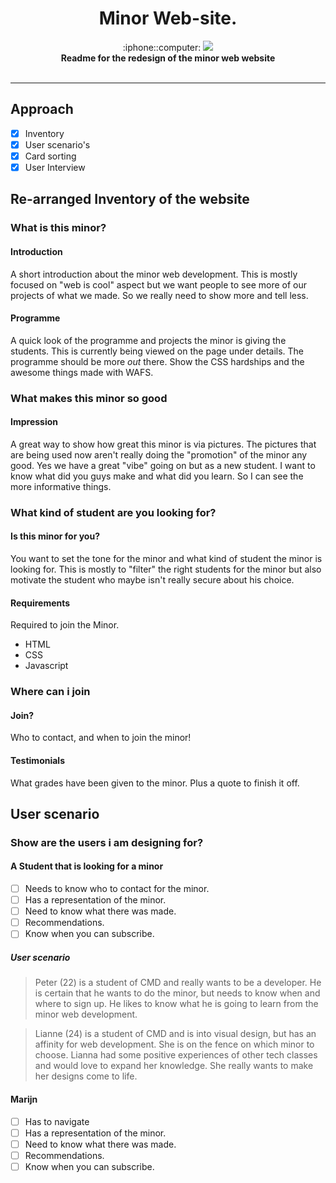 <h1 align="center">Minor Web-site.</h1>

<div align="center">
  :iphone::computer: <img src="https://img.shields.io/badge/webdesign-building-yellow.svg">
</div>
<div align="center">
  <strong>Readme for the redesign of the minor web website</strong>
</div>

<br />

--------

## Approach

- [x] Inventory
- [x] User scenario's
- [x] Card sorting
- [x] User Interview

## Re-arranged Inventory of the website

### What is this minor?

#### Introduction
A short introduction about the minor web development. This is mostly focused on "web is cool" aspect but we want people to see more of our projects of what we made. So we really need to show more and tell less.

#### Programme
A quick look of the programme and projects the minor is giving the students. This is currently being viewed on the page under details. The programme should be more _out_ there. Show the CSS hardships and the awesome things made with WAFS.

### What makes this minor so good

#### Impression
A great way to show how great this minor is via pictures. The pictures that are being used now aren't really doing the "promotion" of the minor any good. Yes we have a great "vibe" going on but as a new student. I want to know what did you guys make and what did you learn. So I can see the more informative things.

### What kind of student are you looking for?

#### Is this minor for you?
You want to set the tone for the minor and what kind of student the minor is looking for. This is mostly to "filter" the right students for the minor but also motivate the student who maybe isn't really secure about his choice.

#### Requirements
Required to join the Minor.
- HTML
- CSS
- Javascript

### Where can i join

#### Join?
Who to contact, and when to join the minor!

#### Testimonials
What grades have been given to the minor. Plus a quote to finish it off.

## User scenario

### Show are the users i am designing for?

#### A Student that is looking for a minor

- [ ] Needs to know who to contact for the minor.
- [ ] Has a representation of the minor.
- [ ] Need to know what there was made.
- [ ] Recommendations.
- [ ] Know when you can subscribe.

##### User scenario
> Peter (22) is a student of CMD and really wants to be a developer. He is certain that he wants to do the minor, but needs to know when and where to sign up. He likes to know what he is going to learn from the minor web development.

> Lianne (24) is a student of CMD and is into visual design, but has an affinity for web development. She is on the fence on which minor to choose. Lianna had some positive experiences of other tech classes and would love to expand her knowledge. She really wants to make her designs come to life.

#### Marijn

- [ ] Has to navigate
- [ ] Has a representation of the minor.
- [ ] Need to know what there was made.
- [ ] Recommendations.
- [ ] Know when you can subscribe.